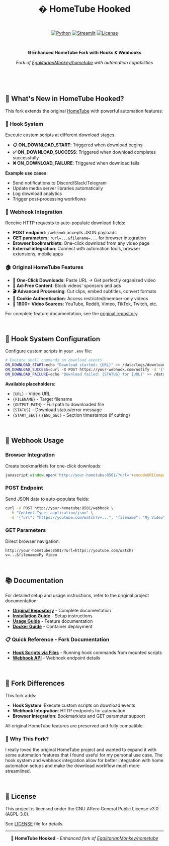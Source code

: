 <div align="center">

<br/>

# � HomeTube Hooked

<br/>

[![Python](https://img.shields.io/badge/Python-3.10+-blue.svg)](https://python.org)
[![Streamlit](https://img.shields.io/badge/Streamlit-1.49+-red.svg)](https://streamlit.io)
[![License](https://img.shields.io/badge/License-AGPL--3.0-green.svg)](LICENSE)

<br/>

**🌐 Enhanced HomeTube Fork with Hooks & Webhooks**

*Fork of [EgalitarianMonkey/hometube](https://github.com/EgalitarianMonkey/hometube) with automation capabilities*

<br/>

</div>

<br/>
<br/>

## 🎯 What's New in HomeTube Hooked?

This fork extends the original [HomeTube](https://github.com/EgalitarianMonkey/hometube) with powerful automation features:

### 🎣 **Hook System**
Execute custom scripts at different download stages:
- **📋 ON_DOWNLOAD_START**: Triggered when download begins
- **✅ ON_DOWNLOAD_SUCCESS**: Triggered when download completes successfully  
- **❌ ON_DOWNLOAD_FAILURE**: Triggered when download fails

**Example use cases:**
- Send notifications to Discord/Slack/Telegram
- Update media server libraries automatically
- Log download analytics
- Trigger post-processing workflows

### 🔗 **Webhook Integration** 
Receive HTTP requests to auto-populate download fields:
- **POST endpoint**: `/webhook` accepts JSON payloads
- **GET parameters**: `?url=...&filename=...` for browser integration
- **Browser bookmarklets**: One-click download from any video page
- **External integration**: Connect with automation tools, browser extensions, mobile apps

### 🏠 **Original HomeTube Features**
- **🎯 One-Click Downloads**: Paste URL → Get perfectly organized video
- **🚫 Ad-Free Content**: Block videos' sponsors and ads  
- **🎬 Advanced Processing**: Cut clips, embed subtitles, convert formats
- **🔐 Cookie Authentication**: Access restricted/member-only videos
- **🎥 1800+ Video Sources**: YouTube, Reddit, Vimeo, TikTok, Twitch, etc.

For complete feature documentation, see the [original repository](https://github.com/EgalitarianMonkey/hometube).

<br/>

## 🎣 Hook System Configuration

Configure custom scripts in your `.env` file:

```bash
# Execute shell commands on download events
ON_DOWNLOAD_START=echo "Download started: {URL}" >> /data/logs/downloads.log
ON_DOWNLOAD_SUCCESS=curl -X POST https://your-webhook.com/notify -d '{"status":"success","file":"{OUTPUT_PATH}"}'
ON_DOWNLOAD_FAILURE=echo "Download failed: {STATUS} for {URL}" >> /data/logs/errors.log
```

**Available placeholders:**
- `{URL}` - Video URL
- `{FILENAME}` - Target filename
- `{OUTPUT_PATH}` - Full path to downloaded file
- `{STATUS}` - Download status/error message
- `{START_SEC}` / `{END_SEC}` - Section timestamps (if cutting)

<br/>

## 🔗 Webhook Usage

### Browser Integration
Create bookmarklets for one-click downloads:
```javascript
javascript:window.open('http://your-hometube:8501/?url='+encodeURIComponent(window.location.href));
```

### POST Endpoint
Send JSON data to auto-populate fields:
```bash
curl -X POST http://your-hometube:8501/webhook \
  -H "Content-Type: application/json" \
  -d '{"url": "https://youtube.com/watch?v=...", "filename": "My Video"}'
```

### GET Parameters  
Direct browser navigation:
```
http://your-hometube:8501/?url=https://youtube.com/watch?v=...&filename=My Video
```


<br/>

## 📚 Documentation

For detailed setup and usage instructions, refer to the original project documentation:
- **[Original Repository](https://github.com/EgalitarianMonkey/hometube)** - Complete documentation
- **[Installation Guide](https://github.com/EgalitarianMonkey/hometube/blob/main/docs/installation.md)** - Setup instructions
- **[Usage Guide](https://github.com/EgalitarianMonkey/hometube/blob/main/docs/usage.md)** - Feature documentation
- **[Docker Guide](https://github.com/EgalitarianMonkey/hometube/blob/main/docs/docker.md)** - Container deployment

### 📋 Quick Reference - Fork Documentation

- **[Hook Scripts via Files](docs/hooks-scripts.md)** - Running hook commands from mounted scripts
- **[Webhook API](docs/webhook.md)** - Webhook endpoint details

<br/>

## 🎣 Fork Differences

This fork adds:
- **Hook System**: Execute custom scripts on download events
- **Webhook Integration**: HTTP endpoints for automation  
- **Browser Integration**: Bookmarklets and GET parameter support

All original HomeTube features are preserved and fully compatible.

### 💭 Why This Fork?

I really loved the original HomeTube project and wanted to expand it with some automation features that I found useful for my personal use case. The hook system and webhook integration allow for better integration with home automation setups and make the download workflow much more streamlined.

<br/>

## 📄 License

This project is licensed under the GNU Affero General Public License v3.0 (AGPL-3.0).

See [LICENSE](LICENSE) file for details.

---

<div align="center">

**🎣 HomeTube Hooked** - *Enhanced fork of [EgalitarianMonkey/hometube](https://github.com/EgalitarianMonkey/hometube)*

</div>